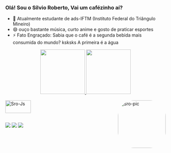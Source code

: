 ### Olá! Sou o Sílvio Roberto, Vai um cafézinho aí?

- 🌱 Atualmente estudante de ads-IFTM (Instituto Federal do Triângulo Mineiro)
- 😄 ouço bastante música, curto anime e gosto de praticar esportes 
- ⚡ Fato Engraçado: Sabia que o café é a segunda bebida mais consumida do mundo? ksksks A primeira é a água

<div align="center">
  <a href="https://github.com/Srobertocs">
  <img height="140em" src="https://github-readme-stats.vercel.app/api?username=Srobertocs&show_icons=true&theme=dark&include_all_commits=true&count_private=true"/>
  <img height="140em" src="https://github-readme-stats.vercel.app/api/top-langs/?username=Srobertocs&layout=compact&langs_count=7&theme=dark"/>
</div>  
<div style="display: inline_block"><br>
  <img align="center" alt="Sro-Js" height="40" width="80" src="https://cdn.jsdelivr.net/gh/devicons/devicon/icons/c/c-original.svg">
  <img align="right" alt="Sro-pic" height="150" style="border-radius:50px;" 
  src="https://3.bp.blogspot.com/-iDCIgTRVx-o/WHTUm7gK6mI/AAAAAAAAYbc/yM7i1uwLMS4HHVWzGB6W1kBldDEWLNbYgCLcB/s1600/Gifs%2Banimados%2BBoku%2Bno%2BHero%2BAcademia%2B3.gif">
</div>
</div>
  
  ##
<div>
   <a href="https://www.instagram.com/s_robertocs/" target="_blank"><img src="https://img.shields.io/badge/-Instagram-%23E4405F?style=for-the-badge&logo=instagram&logoColor=white" target="_blank"></a>
   <a href="" target="_blank"><img src="https://img.shields.io/badge/Gmail-D14836?style=for-the-badge&logo=gmail&logoColor=white" target="_blank"></a>
   <a href="https://api.whatsapp.com/send?phone=5534996343432&text=%F0%9F%91%8C" target="_blank"><img src="https://img.shields.io/badge/WhatsApp-25D366?style=for-the-badge&logo=whatsapp&logoColor=white" target="_blank"></a>
</div>
